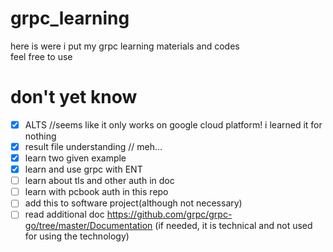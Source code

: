 # grpc_learning
here is were i put my grpc learning materials and codes<br>
feel free to use
# don't yet know
- [x] ALTS //seems like it only works on google cloud platform! i learned it for nothing
- [x] result file understanding // meh...
- [x] learn two given example
- [x] learn and use grpc with ENT
- [ ] learn about tls and other auth in doc
- [ ] learn with pcbook auth in this repo
- [ ] add this to software project(although not necessary)
- [ ] read additional doc https://github.com/grpc/grpc-go/tree/master/Documentation (if needed, it is technical and not used for using the technology)
